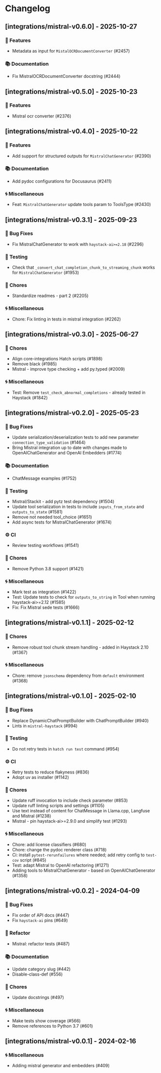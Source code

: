# Changelog

## [integrations/mistral-v0.6.0] - 2025-10-27

### 🚀 Features

- Metadata as input for `MistalOCRDocumentConverter` (#2457)

### 📚 Documentation

- Fix MistralOCRDocumentConverter docstring (#2444)


## [integrations/mistral-v0.5.0] - 2025-10-23

### 🚀 Features

- Mistral ocr converter (#2376)


## [integrations/mistral-v0.4.0] - 2025-10-22

### 🚀 Features

- Add support for structured outputs for `MistralChatGenerator` (#2390)

### 📚 Documentation

- Add pydoc configurations for Docusaurus (#2411)

### 🌀 Miscellaneous

- Feat: `MistralChatGenerator` update tools param to ToolsType (#2430)

## [integrations/mistral-v0.3.1] - 2025-09-23

### 🐛 Bug Fixes

- Fix MistralChatGenerator to work with `haystack-ai>=2.18` (#2296)

### 🧪 Testing

- Check that `_convert_chat_completion_chunk_to_streaming_chunk` works for `MistralChatGenerator` (#1953)

### 🧹 Chores

- Standardize readmes - part 2 (#2205)

### 🌀 Miscellaneous

- Chore: Fix linting in tests in mistral integration (#2262)

## [integrations/mistral-v0.3.0] - 2025-06-27

### 🧹 Chores

- Align core-integrations Hatch scripts (#1898)
- Remove black (#1985)
- Mistral - improve type checking + add py.typed (#2009)

### 🌀 Miscellaneous

- Test: Remove `test_check_abnormal_completions` - already tested in Haystack (#1842)

## [integrations/mistral-v0.2.0] - 2025-05-23

### 🐛 Bug Fixes

- Update serialization/deserialization tests to add new parameter `connection_type_validation` (#1464)
- Bring Mistral integration up to date with changes made to OpenAIChatGenerator and OpenAI Embedders (#1774)

### 📚 Documentation

- ChatMessage examples (#1752)

### 🧪 Testing

- Mistral/Stackit - add pytz test dependency (#1504)
- Update tool serialization in tests to include `inputs_from_state` and `outputs_to_state` (#1581)
- Remove not needed tool_choice (#1651)
- Add async tests for MistralChatGenerator (#1674)

### ⚙️ CI

- Review testing workflows (#1541)

### 🧹 Chores

- Remove Python 3.8 support (#1421)

### 🌀 Miscellaneous

- Mark test as integration (#1422)
- Test: Update tests to check for `outputs_to_string` in Tool when running haystack-ai>=2.12 (#1585)
- Fix: Fix Mistral sede tests (#1666)

## [integrations/mistral-v0.1.1] - 2025-02-12

### 🧹 Chores

- Remove robust tool chunk stream handling - added in Haystack 2.10 (#1367)

### 🌀 Miscellaneous

- Chore: remove `jsonschema` dependency from `default` environment (#1368)

## [integrations/mistral-v0.1.0] - 2025-02-10

### 🐛 Bug Fixes

- Replace DynamicChatPromptBuilder with ChatPromptBuilder (#940)
- Lints in `mistral-haystack` (#994)

### 🧪 Testing

- Do not retry tests in `hatch run test` command (#954)

### ⚙️ CI

- Retry tests to reduce flakyness (#836)
- Adopt uv as installer (#1142)

### 🧹 Chores

- Update ruff invocation to include check parameter (#853)
- Update ruff linting scripts and settings (#1105)
- Use text instead of content for ChatMessage in Llama.cpp, Langfuse and Mistral (#1238)
- Mistral - pin haystack-ai>=2.9.0 and simplify test (#1293)

### 🌀 Miscellaneous

- Chore: add license classifiers (#680)
- Chore: change the pydoc renderer class (#718)
- Ci: install `pytest-rerunfailures` where needed; add retry config to `test-cov` script (#845)
- Test: adapt Mistral to OpenAI refactoring (#1271)
- Adding tools to MistralChatGenerator - based on OpenAIChatGenerator (#1358)

## [integrations/mistral-v0.0.2] - 2024-04-09

### 🐛 Bug Fixes

- Fix order of API docs (#447)
- Fix `haystack-ai` pins (#649)

### 🚜 Refactor

- Mistral: refactor tests (#487)

### 📚 Documentation

- Update category slug (#442)
- Disable-class-def (#556)

### 🧹 Chores

- Update docstrings (#497)

### 🌀 Miscellaneous

- Make tests show coverage (#566)
- Remove references to Python 3.7 (#601)

## [integrations/mistral-v0.0.1] - 2024-02-16

### 🌀 Miscellaneous

- Adding mistral generator and embedders (#409)

<!-- generated by git-cliff -->
